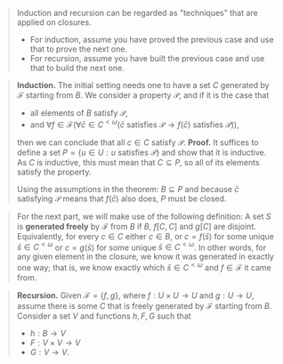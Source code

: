 > Induction and recursion can be regarded as "techniques" that are applied on closures.
> 	- For induction, assume you have proved the previous case and use that to prove the next one.
> 	- For recursion, assume you have built the previous case and use that to build the next one.

>**Induction.** The initial setting needs one to have a set $C$ generated by $\mathcal F$ starting from $B$. We consider a property $\mathcal P$, and if it is the case that
> - all elements of $B$ satisfy $\mathcal P$,
> - and $\forall f \in \mathcal F(\forall \bar c \in C^{<\omega}(\bar c \text{ satisfies }\mathcal P \rightarrow f(\bar c) \text{ satisfies }\mathcal P))$,
>
>then we can conclude that all $c\in C$ satisfy $\mathcal P$.
>**Proof.** It suffices to define a set $P = \{u\in U: u \text{ satisfies }\mathcal P\}$ and show that it is inductive. As $C$ is inductive, this must mean that $C \subseteq P$, so all of its elements satisfy the property.
>
>Using the assumptions in the theorem: $B \subseteq P$ and because  $\bar c$ satisfying $\mathcal P$ means that $f(\bar c)$ also does, $P$ must be closed.

> For the next part, we will make use of the following definition:
>A set $S$ is **generated freely** by $\mathcal F$ from $B$ if $B$, $f[C,C]$ and $g[C]$ are disjoint. Equivalently, for every $c \in C$ either $c \in B$, or $c = f(\bar s)$ for some unique $\bar s \in C^{<\omega}$ or $c = g(\bar s)$ for some unique $\bar s \in C^{<\omega}$. In other words, for any given element in the closure, we know it was generated in exactly one way; that is, we know exactly which $\bar s \in C^{<\omega}$ and $f \in \mathcal F$ it came from.

>**Recursion.** Given $\mathcal F = \{f,g\}$, where $f:U\times U \rightarrow U$ and $g:U\rightarrow U$, assume there is some $C$ that is freely generated by $\mathcal F$ starting from $B$. Consider a set $V$ and functions $h, F, G$ such that
>- $h: B \rightarrow V$
>- $F: V \times V \rightarrow V$
>- $G: V \rightarrow V$.